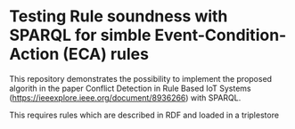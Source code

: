 # Testing Rule soundness with SPARQL for simble Event-Condition-Action (ECA) rules

This repository demonstrates the possibility to implement the proposed algorith in the paper Conflict Detection in Rule Based IoT Systems (https://ieeexplore.ieee.org/document/8936266) with SPARQL.

This requires rules which are described in RDF and loaded in a triplestore
